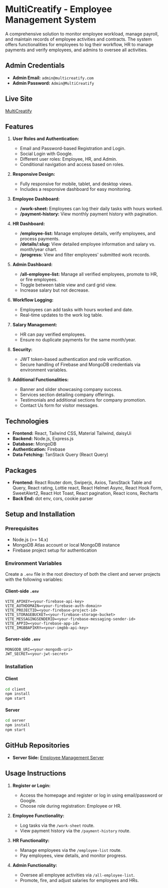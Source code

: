 # MultiCreatify - Employee Management System

A comprehensive solution to monitor employee workload, manage payroll, and maintain records of employee activities and contracts. The system offers functionalities for employees to log their workflow, HR to manage payments and verify employees, and admins to oversee all activities.

## Admin Credentials

- **Admin Email:** `admin@multicreatify.com`
- **Admin Password:** `Admin@MultiCreatify`

## Live Site

[MultiCreatify](https://multi-creatify.web.app)

## Features

1. **User Roles and Authentication:**

   - Email and Password-based Registration and Login.
   - Social Login with Google.
   - Different user roles: Employee, HR, and Admin.
   - Conditional navigation and access based on roles.

2. **Responsive Design:**

   - Fully responsive for mobile, tablet, and desktop views.
   - Includes a responsive dashboard for easy monitoring.

3. **Employee Dashboard:**

   - **/work-sheet:** Employees can log their daily tasks with hours worked.
   - **/payment-history:** View monthly payment history with pagination.

4. **HR Dashboard:**

   - **/employee-list:** Manage employee details, verify employees, and process payments.
   - **/details/:slug:** View detailed employee information and salary vs. month/year chart.
   - **/progress:** View and filter employees' submitted work records.

5. **Admin Dashboard:**

   - **/all-employee-list:** Manage all verified employees, promote to HR, or fire employees.
   - Toggle between table view and card grid view.
   - Increase salary but not decrease.

6. **Workflow Logging:**

   - Employees can add tasks with hours worked and date.
   - Real-time updates to the work log table.

7. **Salary Management:**

   - HR can pay verified employees.
   - Ensure no duplicate payments for the same month/year.

8. **Security:**

   - JWT token-based authentication and role verification.
   - Secure handling of Firebase and MongoDB credentials via environment variables.

9. **Additional Functionalities:**
   - Banner and slider showcasing company success.
   - Services section detailing company offerings.
   - Testimonials and additional sections for company promotion.
   - Contact Us form for visitor messages.

## Technologies

- **Frontend:** React, Tailwind CSS, Material Tailwind, daisyUi
- **Backend:** Node.js, Express.js
- **Database:** MongoDB
- **Authentication:** Firebase
- **Data Fetching:** TanStack Query (React Query)

## Packages

- **Frontend:** React Router dom, Swiperjs, Axios, TansStack Table and Query, React rating, Lottie react, React Helmet Async, React Hook Form, SweetAlert2, React Hot Toast, React pagination, React icons, Recharts
- **Back End:** dot env, cors, cookie parser

## Setup and Installation

### Prerequisites

- Node.js (>= 14.x)
- MongoDB Atlas account or local MongoDB instance
- Firebase project setup for authentication

### Environment Variables

Create a `.env` file in the root directory of both the client and server projects with the following variables:

#### Client-side `.env`

```
VITE_APIKEY=<your-firebase-api-key>
VITE_AUTHDOMAIN=<your-firebase-auth-domain>
VITE_PROJECTID=<your-firebase-project-id>
VITE_STORAGEBUCKET=<your-firebase-storage-bucket>
VITE_MESSAGINGSENDERID=<your-firebase-messaging-sender-id>
VITE_APPID=<your-firebase-app-id>
VITE_IMGBBAPIKRY=<your-imgbb-api-key>
```

#### Server-side `.env`

```
MONGODB_URI=<your-mongodb-uri>
JWT_SECRET=<your-jwt-secret>
```

### Installation

#### Client

```bash
cd client
npm install
npm start
```

#### Server

```bash
cd server
npm install
npm start
```

## GitHub Repositories

- **Server Side:** [Employee Management Server](https://github.com/najim2004/MultiCreatify-server)

## Usage Instructions

1. **Register or Login:**

   - Access the homepage and register or log in using email/password or Google.
   - Choose role during registration: Employee or HR.

2. **Employee Functionality:**

   - Log tasks via the `/work-sheet` route.
   - View payment history via the `/payment-history` route.

3. **HR Functionality:**

   - Manage employees via the `/employee-list` route.
   - Pay employees, view details, and monitor progress.

4. **Admin Functionality:**
   - Oversee all employee activities via `/all-employee-list`.
   - Promote, fire, and adjust salaries for employees and HRs.
